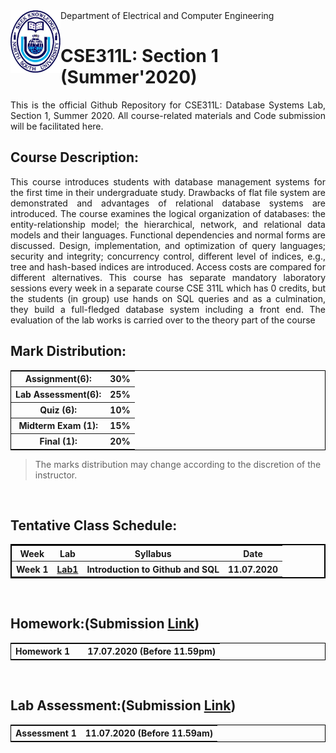 <html>
  
<img align="left" width="80" height="100" src="https://github.com/NeloyNSU/CSE482_Summer-19_Section7/blob/master/image/nsulogo.png">
Department of Electrical and Computer Engineering


# CSE311L: Section 1 (Summer'2020) 

<p align="justify">
This is the official Github Repository for CSE311L: Database Systems Lab, Section 1, Summer 2020. All course-related materials and Code submission will be facilitated here.

</br>
</p>

## Course Description:
<p align="justify">
This course introduces students with database management systems for the first time in their undergraduate study. Drawbacks of flat file system are demonstrated and advantages of relational database systems are introduced. The course examines the logical organization of databases: the entity-relationship model; the hierarchical, network, and relational data models and their languages. Functional dependencies and normal forms are discussed. Design, implementation, and optimization of query languages; security and integrity; concurrency control, different level of indices, e.g., tree and hash-based indices are introduced. Access costs are compared for different alternatives. This course has separate mandatory laboratory sessions every week in a separate course CSE 311L which has 0 credits, but the students (in group) use hands on SQL queries and as a culmination, they build a full-fledged database system including a front end. The evaluation of the lab works is carried over to the theory part of the course
</p>


## Mark Distribution:
<p align="central">
<table style="border:1px solid black;margin-left:auto;margin-right:auto;">
  <tr>
    <th>Assignment(6):</th>
    <th>30%</th> 
  </tr>
  <tr>
    <th>Lab Assessment(6):</th>
    <th>25%</th>
  <tr>
    <th>Quiz (6):</th>
    <th>10%</th> 
  </tr>
    <tr>
    <th>Midterm Exam (1):</th>
    <th>15%</th>
  </tr> 
   </tr>
    <tr>
    <th>Final (1):</th>
    <th>20%</th>
  </tr>  
</table>
</p>

> The marks distribution may change according to the discretion of the instructor.


</br>

## Tentative Class Schedule:
<p align="central">
<table style="border:2px solid black;margin-left:auto;margin-right:auto;">
  <tr>
    <th>Week</th>
    <th>Lab</th> 
    <th>Syllabus</th>
    <th>Date</th>
  </tr>
  <tr>
    <th>Week 1</th>
    <th><a href="">Lab1</a></th> 
    <th>Introduction to Github and SQL</th>
    <th>11.07.2020</th>
  </tr>
  <tr>

</table>
</p>
</br>

## Homework:(Submission <a href="https://github.com/NeloyNSU/CSE311L_Section_1_Summer2020_NSU/tree/master/Homework%20Submission">Link</a>)

<p align="central">
  <table style="border:1px solid black;margin-left:auto;margin-right:auto;">
  <tr>
    <th>Homework 1</th>
    <th></th> 
    <th>17.07.2020 (Before 11.59pm)</th>   
  </tr> 
</table>
</p>
</br>

## Lab Assessment:(Submission <a href="https://github.com/NeloyNSU/CSE311L_Section_1_Summer2020_NSU/tree/master/Lab%20Asssessment%20Submission/Lab%20Assessment%201">Link</a>)

<p align="central">
  <table style="border:1px solid black;margin-left:auto;margin-right:auto;">
  <tr>
    <th>Assessment 1</th> 
    <th>11.07.2020 (Before 11.59am)</th>   
  </tr> 
</table>
</p>
</br>



</html>
